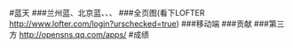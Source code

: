 #蓝天
###兰州蓝、北京蓝、、、
###全页图(看下LOFTER http://www.lofter.com/login?urschecked=true)
###移动端
###贡献
###第三方  http://opensns.qq.com/apps/
#成绩
